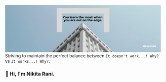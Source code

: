 ![](https://github.com/nikita040/nikita040/blob/master/Assets/White%20Business%20Architecture%20LinkedIn%20Banner.png)
Striving to maintain the perfect balance between `It doesn't work...! Why?` vs `It works...! Why?`.

### 👋 Hi, I'm Nikita Rani.
